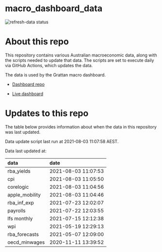 
<!-- README.md is generated from README.Rmd. Please edit that file -->

# macro\_dashboard\_data

<!-- badges: start -->

![refresh-data
status](https://github.com/grattan/macro_dashboard_data/workflows/refresh-data/badge.svg)

<!-- badges: end -->

# About this repo

This repository contains various Australian macroeconomic data, along
with the scripts needed to update that data. The scripts are set to
execute daily via GitHub Actions, which updates the data.

The data is used by the Grattan macro dashboard.

  - [Dashboard repo](https://github.com/grattan/macrodashboard)

  - [Live dashboard](https://mattcowgill.shinyapps.io/macrodashboard/)

# Updates to this repo

The table below provides information about when the data in this
repository was last updated.

Data update script last run at 2021-08-03 11:07:58 AEST.

Data last updated at:

| data            | date                |
| :-------------- | :------------------ |
| rba\_yields     | 2021-08-03 11:07:53 |
| cpi             | 2021-08-03 11:05:50 |
| corelogic       | 2021-08-03 11:04:56 |
| apple\_mobility | 2021-08-03 11:04:46 |
| rba\_inf\_exp   | 2021-07-23 12:02:07 |
| payrolls        | 2021-07-22 12:03:55 |
| lfs monthly     | 2021-07-15 12:12:38 |
| wpi             | 2021-05-19 12:29:13 |
| rba\_forecasts  | 2021-05-07 12:09:00 |
| oecd\_minwages  | 2020-11-11 13:39:52 |

